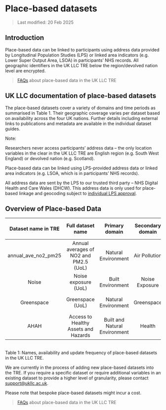 # Place-based datasets

> Last modified: 20 Feb 2025

## Introduction 

Place-based data can be linked to participants using address data provided by Longitudinal Population Studies (LPS) or linked area indicators (e.g. Lower Super Output Area, LSOA) in participants’ NHS records. All geographic identifiers in the UK LLC TRE below the region/devolved nation level are encrypted. 

> [FAQs](https://guidebook.ukllc.ac.uk/docs/faq/pages/faq_geo) about place-based data in the UK LLC TRE 

## UK LLC documentation of place-based datasets 

The place-based datasets cover a variety of domains and time periods as summarised in Table 1. Their geographic coverage varies per dataset based on availability across the four UK nations. Further details including external links to publications and metadata are available in the individual dataset guides. 

Note: 

Researchers never access participants’ address data – the only location variables in the clear in the UK LLC TRE are English region (e.g. South West England) or devolved nation (e.g. Scotland). 

Place-based data can be linked using LPS-provided address data or linked area indicators (e.g. LSOA, which is in participants’ NHS records). 

All address data are sent by the LPS to our trusted third party – NHS Digital Health and Care Wales (DHCW). This address data is only used for place-based linkage and geocoding subject to [individual LPS approval](https://guidebook.ukllc.ac.uk/docs/lps/linkages/lps_linkages).  

## Overview of Place-based Data

| **Dataset name in TRE** | **Full dataset name** | **Primary domain** | **Secondary domain** | **Data available in TRE** | **Data owner** | **Update frequency** |
|:-----------------------:|:---------------------:|:------------------:|:--------------------:|:-------------------------:|:--------------:|:--------------------:|
| annual_ave_no2_pm25     | Annual averages of NO2 and PM2.5 (UoL)   | Natural Environment             | Air Pollution          | 2010-2019                        | University of Leicester  | Annually            |
| Noise                   | Noise exposure (UoL)   | Built Environment       | Noise Exposure               | 2010-2019                         | University of Leicester  | Annually           |
| Greenspace              | Greenspace (UoL)       | Natural Environment    |   Greenspace                        | 2018                        | University of Leicester  | Annually             |
| AHAH                    | Access to Healthy Assets and Hazards | Built and Natural Environment | Health                  | 2022                        | Consumer Data Research Centre  | Every few years             |

<br>
Table 1: Names, availability and update frequency of place-based datasets in the UK LLC TRE. 

We are currently in the process of adding new place-based datasets into the TRE. If you require a specific dataset or require additional variables in an existing dataset to provide a higher level of granularity, please contact support@ukllc.ac.uk. 

Please note that bespoke place-based datasets might incur a cost.

> [FAQs](https://guidebook.ukllc.ac.uk/docs/faq/pages/faq_geo) about place-based data in the UK LLC TRE 
